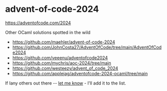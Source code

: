 # advent-of-code-2024

https://adventofcode.com/2024

Other OCaml solutions spotted in the wild
- https://github.com/maehler/advent-of-code-2024
- https://github.com/JohnCosta27/AdventOfCode/tree/main/AdventOfCode2024
- https://github.com/veeenu/adventofcode2024
- https://github.com/mychris/aoc-2024/tree/main
- https://github.com/westeezy/advent_of_code_2024
- https://github.com/applejag/adventofcode-2024-ocaml/tree/main


If Iany others out there -- [let me know](https://github.com/whoek/advent-of-code-2024/issues/new) - I'll add it to the list.
